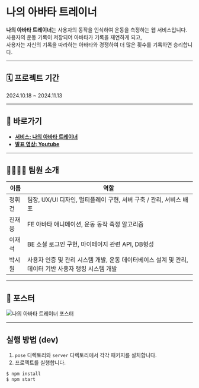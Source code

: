 # 나의 아바타 트레이너

**나의 아바타 트레이너**는 사용자의 동작을 인식하여 운동을 측정하는 웹 서비스입니다.  
사용자의 운동 기록이 저장되어 아바타가 기록을 재연하게 되고,  
사용자는 자신의 기록을 따라하는 아바타와 경쟁하여 더 많은 횟수를 기록하면 승리합니다.

---

## 🗓️ 프로젝트 기간  
2024.10.18 ~ 2024.11.13  

---

## 🔗 바로가기  
- **[서비스: 나의 아바타 트레이너]()**  
- **[발표 영상: Youtube](https://youtu.be/xrP23naImNA)**

---

## 👨‍👨‍👦‍👦 팀원 소개  

| 이름     | 역할     |
|----------|----------|
| 정휘건   | 팀장, UX/UI 디자인, 멀티플레이 구현, 서버 구축 / 관리, 서비스 배포          |
| 진재웅   | FE 아바타 애니메이션, 운동 동작 측정 알고리즘         |
| 이재석   | BE 소셜 로그인 구현, 마이페이지 관련 API, DB형성      |
| 박시원   | 사용자 인증 및 관리 시스템 개발, 운동 데이터베이스 설계 및 관리, 데이터 기반 사용자 랭킹 시스템 개발  |

---

## 📜 포스터  
![나의 아바타 트레이너 포스터](https://github.com/user-attachments/assets/e61e06ef-7657-46d8-b560-d93efda4f4db)

---

## 실행 방법 (dev)

1. `pose` 디렉토리와 `server` 디렉토리에서 각각 패키지를 설치합니다.  
2. 프로젝트를 실행합니다.  

```bash
$ npm install
$ npm start
